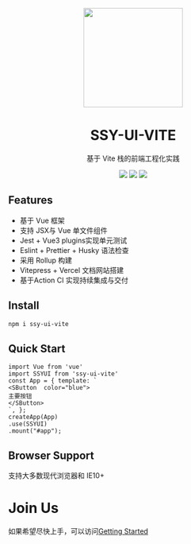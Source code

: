 <p align="center">
<img src = "https://cdn.vuetifyjs.com/docs/images/brand-kit/v-logo.png" style="width:200px;"/>
</p>
<h1 align="center">SSY-UI-VITE</h1>
<p align="center">
  基于 Vite 栈的前端工程化实践
</p>
<p align="center">
<img src="https://img.shields.io/github/license/Nagnahs-1/Web-SSY-UI-VITE?color=red"/>
<img src="https://img.shields.io/npm/v/ssy-ui-vite?color=red" />
<img src="https://img.shields.io/npm/dm/ssy-ui-vite?color=red" />
</p>

## Features
- 基于 Vue 框架
- 支持 JSX与 Vue 单文件组件
- Jest + Vue3 plugins实现单元测试
- Eslint + Prettier + Husky 语法检查
- 采用 Rollup 构建
- Vitepress + Vercel 文档网站搭建
- 基于Action CI 实现持续集成与交付

## Install

```bash
npm i ssy-ui-vite
```

## Quick Start

```vue
import Vue from 'vue'
import SSYUI from 'ssy-ui-vite'
const App = { template: `
<SButton  color="blue">
主要按钮
</SButton>
`, };
createApp(App)
.use(SSYUI)
.mount("#app");
```

## Browser Support

支持大多数现代浏览器和 IE10+

# Join Us

如果希望尽快上手，可以访问[Getting Started](https://web-ssy-ui-vite.vercel.app/)
